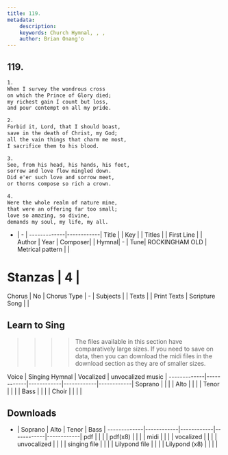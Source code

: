 ```yaml
---
title: 119. 
metadata:
    description: 
    keywords: Church Hymnal, , , 
    author: Brian Onang'o
---
```



## 119. 

```txt
1.
When I survey the wondrous cross
on which the Prince of Glory died;
my richest gain I count but loss,
and pour contempt on all my pride.

2.
Forbid it, Lord, that I should boast,
save in the death of Christ, my God;
all the vain things that charm me most,
I sacrifice them to his blood.

3.
See, from his head, his hands, his feet,
sorrow and love flow mingled down.
Did e'er such love and sorrow meet,
or thorns compose so rich a crown.

4.
Were the whole realm of nature mine,
that were an offering far too small;
love so amazing, so divine,
demands my soul, my life, my all.

```

- |   -  |
-------------|------------|
Title |  |
Key |  |
Titles |  |
First Line |  |
Author | 
Year | 
Composer|  |
Hymnal|  - |
Tune| ROCKINGHAM OLD |
Metrical pattern | |
# Stanzas | 4 |
Chorus | No |
Chorus Type | - |
Subjects |  |
Texts |  |
Print Texts | 
Scripture Song |  |
  
## Learn to Sing

>>>> The files available in this section have comparatively large sizes. If you need to save on data, then you can download the midi files in the download section as they are of smaller sizes.

Voice |  Singing Hymnal | Vocalized | unvocalized music |
-------------|------------|------------|------------|------------|
Soprano | | | |
Alto | | | |
Tenor | | | |
Bass | | | |
Choir | | | |

## Downloads

- |  Soprano | Alto | Tenor | Bass |
-------------|------------|------------|------------|------------|
pdf | | | |
pdf(x8) | | | |
midi | | | |
vocalized | | | |
unvocalized | | | |
singing file | | | |
Lilypond file | | | |
Lilypond (x8) | | | |
  